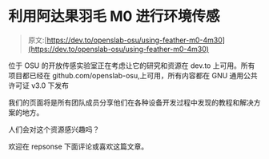 # 利用阿达果羽毛 M0 进行环境传感

> 原文:[https://dev.to/openslab-osu/using-feather-m0-4m30](https://dev.to/openslab-osu/using-feather-m0-4m30)

位于 OSU 的开放传感实验室正在考虑让它的研究和资源在 dev.to 上可用。所有项目都已经在 github.com/openslab-osu,上可用，所有内容都在 GNU 通用公共许可证 v3.0 下发布

我们的页面将是所有团队成员分享他们在各种设备开发过程中发现的教程和解决方案的地方。

人们会对这个资源感兴趣吗？

欢迎在 repsonse 下面评论或喜欢这篇文章。